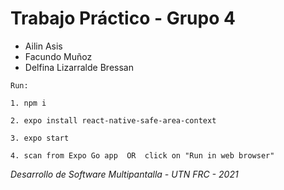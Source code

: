 # Trabajo Práctico - Grupo 4  
- Ailin Asis 
- Facundo Muñoz
- Delfina Lizarralde Bressan
```
Run: 

1. npm i

2. expo install react-native-safe-area-context

3. expo start

4. scan from Expo Go app  OR  click on "Run in web browser"
```

*Desarrollo de Software Multipantalla - 
UTN FRC -
2021*
